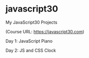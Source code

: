 # javascript30
My JavaScript30 Projects

(Course URL: https://javascript30.com)

Day 1: JavaScript Piano

Day 2: JS and CSS Clock
